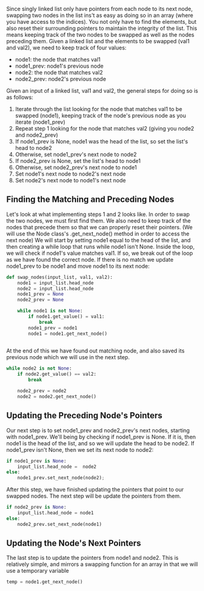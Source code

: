 Since singly linked list only have pointers from each node to its next node, swapping two nodes in the list ins't as easy as doing so in an array (where you have access to the indices). You not only have to find the elements, but also reset their surrounding pointers to maintain the integrity of the list. This means keeping track of the two nodes to be swapped as well as the nodes preceding them.
Given a linked list and the elements to be swapped (val1 and val2), we need to keep track of four values:
- node1: the node that matches val1
- node1_prev: node1's previous node
- node2: the node that matches val2
- node2_prev: node2's previous node

Given an input of a linked list, val1 and val2, the general steps for doing so is as follows:
1. Iterate through the list looking for the node that matches val1 to be swapped (node1), keeping track of the node's previous node as you iterate (node1_prev)
2. Repeat step 1 looking for the node that matches val2 (giving you node2 and node2_prev)
3. If node1_prev is None, node1 was the head of the list, so set the list's head to node2
4. Otherwise, set node1_prev's next node to node2
5. If node2_prev is None, set the list's head to node1
6. Otherwise, set node2_prev's next node to node1
7. Set node1's next node to node2's next node
8. Set node2's next node to node1's next node

## Finding the Matching and Preceding Nodes

Let's look at what implementing steps 1 and 2 looks like. In order to swap the two nodes, we must first find them. We also need to keep track of the nodes that precede them so that we can properly reset their pointers. (We will use the Node class's .get_next_node() method in order to access the next node)
We will start by setting node1 equal to the head of the list, and then creating a while loop that runs while node1 isn't None. Inside the loop, we will check if node1's value matches val1. If so, we break out of the loop as we have found the correct node. If there is no match we update node1_prev to be node1 and move node1 to its next node:
```Python
def swap_nodes(input_list, val1, val2):
	node1 = input_list.head_node
	node2 = input_list.head_node
	node1_prev = None
	node2_prev = None

	while node1 is not None:
		if node1.get_value() = val1:
			break
		node1_prev = node1
		node1 = node1.get_next_node()
		
```
At the end of this we have found out matching node, and also saved its previous node which we will use in the next step.

```Python
while node2 is not None:
	if node2.get_value() == val2:
		break

	node2_prev = node2
	node2 = node2.get_next_node()
```
## Updating the Preceding Node's Pointers

Our next step is to set node1_prev and node2_prev's next nodes, starting with node1_prev. We'll being by checking if node1_prev is None. If it is, then node1 is the head of the list, and so we will update the head to be node2. If node1_prev isn't None, then we set its next node to node2:

```Python
if node1_prev is None:
	input_list.head_node =  node2
else:
	node1_prev.set_next_node(node2);
```

After this step, we have finished updating the pointers that point to our swapped nodes. The next step will be update the pointers from them.

```Python
if node2_prev is None:
	input_list.head_node = node1
else:
	node2_prev.set_next_node(node1)
```

## Updating the Node's Next Pointers

The last step is to update the pointers from node1 and node2. This is relatively simple, and mirrors a swapping function for an array in that we will use a temporary variable

```Python
temp = node1.get_next_node()

```
